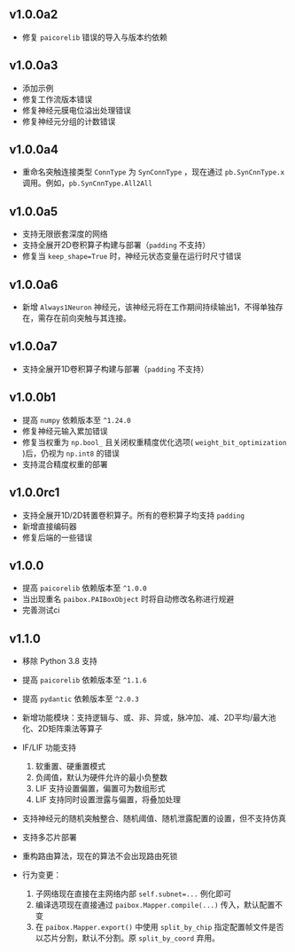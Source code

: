 ## v1.0.0a2

- 修复 `paicorelib` 错误的导入与版本约依赖

## v1.0.0a3

- 添加示例
- 修复工作流版本错误
- 修复神经元膜电位溢出处理错误
- 修复神经元分组的计数错误

## v1.0.0a4

- 重命名突触连接类型 `ConnType` 为 `SynConnType` ，现在通过 `pb.SynCnnType.x` 调用。例如，`pb.SynCnnType.All2All`

## v1.0.0a5

- 支持无限嵌套深度的网络
- 支持全展开2D卷积算子构建与部署（`padding` 不支持）
- 修复当 `keep_shape=True` 时，神经元状态变量在运行时尺寸错误

## v1.0.0a6

- 新增 `Always1Neuron` 神经元，该神经元将在工作期间持续输出1，不得单独存在，需存在前向突触与其连接。

## v1.0.0a7

- 支持全展开1D卷积算子构建与部署（`padding` 不支持）

## v1.0.0b1

- 提高 `numpy` 依赖版本至 `^1.24.0`
- 修复神经元输入累加错误
- 修复当权重为 `np.bool_` 且关闭权重精度优化选项( `weight_bit_optimization` )后，仍视为 `np.int8` 的错误
- 支持混合精度权重的部署

## v1.0.0rc1

- 支持全展开1D/2D转置卷积算子。所有的卷积算子均支持 `padding`
- 新增直接编码器
- 修复后端的一些错误

## v1.0.0

- 提高 `paicorelib` 依赖版本至 `^1.0.0`
- 当出现重名 `paibox.PAIBoxObject` 时将自动修改名称进行规避
- 完善测试ci

## v1.1.0

- 移除 Python 3.8 支持
- 提高 `paicorelib` 依赖版本至 `^1.1.6`
- 提高 `pydantic` 依赖版本至 `^2.0.3`
- 新增功能模块：支持逻辑与、或、非、异或，脉冲加、减、2D平均/最大池化、2D矩阵乘法等算子
- IF/LIF 功能支持

  1. 软重置、硬重置模式
  2. 负阈值，默认为硬件允许的最小负整数
  3. LIF 支持设置偏置，偏置可为数组形式
  4. LIF 支持同时设置泄露与偏置，将叠加处理

- 支持神经元的随机突触整合、随机阈值、随机泄露配置的设置，但不支持仿真
- 支持多芯片部署
- 重构路由算法，现在的算法不会出现路由死锁
- 行为变更：

  1. 子网络现在直接在主网络内部 `self.subnet=...` 例化即可
  2. 编译选项现在直接通过 `paibox.Mapper.compile(...)` 传入，默认配置不变
  3. 在 `paibox.Mapper.export()` 中使用 `split_by_chip` 指定配置帧文件是否以芯片分割，默认不分割。原 `split_by_coord` 弃用。
